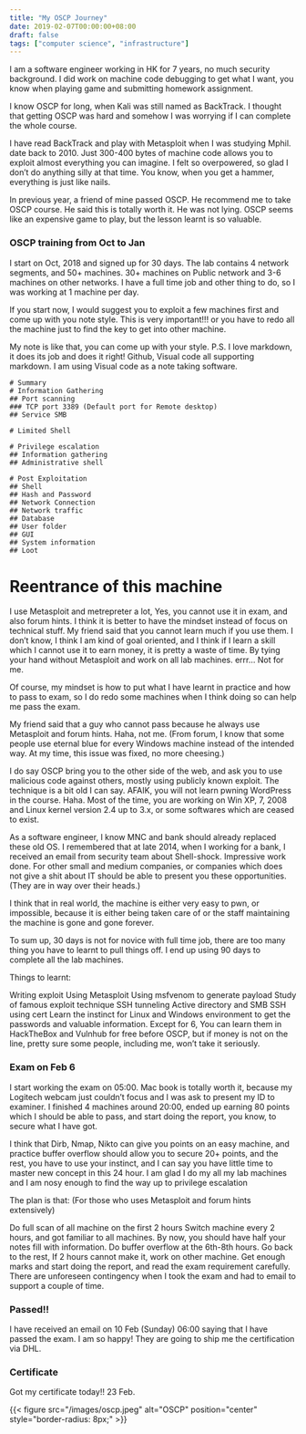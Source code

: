 ```yaml
---
title: "My OSCP Journey"
date: 2019-02-07T00:00:00+08:00
draft: false
tags: ["computer science", "infrastructure"]
---
```


I am a software engineer working in HK for 7 years, no much security background. I did work on machine code debugging to get what I want, you know when playing game and submitting homework assignment.

I know OSCP for long, when Kali was still named as BackTrack. I thought that getting OSCP was hard and somehow I was worrying if I can complete the whole course.

I have read BackTrack and play with Metasploit when I was studying Mphil. date back to 2010. Just 300-400 bytes of machine code allows you to exploit almost everything you can imagine. I felt so overpowered, so glad I don’t do anything silly at that time. You know, when you get a hammer, everything is just like nails.

In previous year, a friend of mine passed OSCP. He recommend me to take OSCP course. He said this is totally worth it. He was not lying. OSCP seems like an expensive game to play, but the lesson learnt is so valuable.

### OSCP training from Oct to Jan
I start on Oct, 2018 and signed up for 30 days. The lab contains 4 network segments, and 50+ machines. 30+ machines on Public network and 3-6 machines on other networks. I have a full time job and other thing to do, so I was working at 1 machine per day.

If you start now, I would suggest you to exploit a few machines first and come up with you note style. This is very important!!! or you have to redo all the machine just to find the key to get into other machine.


 
My note is like that, you can come up with your style.
P.S. I love markdown, it does its job and does it right! Github, Visual code all supporting markdown. I am using Visual code as a note taking software.

```
# Summary
# Information Gathering 
## Port scanning
### TCP port 3389 (Default port for Remote desktop) 
## Service SMB 

# Limited Shell

# Privilege escalation 
## Information gathering
## Administrative shell

# Post Exploitation 
## Shell 
## Hash and Password 
## Network Connection 
## Network traffic 
## Database 
## User folder 
## GUI  
## System information 
## Loot
```

# Reentrance of this machine
I use Metasploit and metrepreter a lot, Yes, you cannot use it in exam, and also forum hints. I think it is better to have the mindset instead of focus on technical stuff. My friend said that you cannot learn much if you use them. I don’t know, I think I am kind of goal oriented, and I think if I learn a skill which I cannot use it to earn money, it is pretty a waste of time. By tying your hand without Metasploit and work on all lab machines. errr… Not for me.

Of course, my mindset is how to put what I have learnt in practice and how to pass to exam, so I do redo some machines when I think doing so can help me pass the exam.


 
My friend said that a guy who cannot pass because he always use Metasploit and forum hints. Haha, not me. (From forum, I know that some people use eternal blue for every Windows machine instead of the intended way. At my time, this issue was fixed, no more cheesing.)

I do say OSCP bring you to the other side of the web, and ask you to use malicious code against others, mostly using publicly known exploit. The technique is a bit old I can say. AFAIK, you will not learn pwning WordPress in the course. Haha. Most of the time, you are working on Win XP, 7, 2008 and Linux kernel version 2.4 up to 3.x, or some softwares which are ceased to exist.

As a software engineer, I know MNC and bank should already replaced these old OS. I remembered that at late 2014, when I working for a bank, I received an email from security team about Shell-shock. Impressive work done. For other small and medium companies, or companies which does not give a shit about IT should be able to present you these opportunities. (They are in way over their heads.)

I think that in real world, the machine is either very easy to pwn, or impossible, because it is either being taken care of or the staff maintaining the machine is gone and gone forever.


 
To sum up, 30 days is not for novice with full time job, there are too many thing you have to learnt to pull things off. I end up using 90 days to complete all the lab machines.

Things to learnt:

Writing exploit
Using Metasploit
Using msfvenom to generate payload
Study of famous exploit technique
SSH tunneling
Active directory and SMB
SSH using cert
Learn the instinct for Linux and Windows environment to get the passwords and valuable information.
Except for 6, You can learn them in HackTheBox and Vulnhub for free before OSCP, but if money is not on the line, pretty sure some people, including me, won’t take it seriously.

### Exam on Feb 6
I start working the exam on 05:00. Mac book is totally worth it, because my Logitech webcam just couldn’t focus and I was ask to present my ID to examiner. I finished 4 machines around 20:00, ended up earning 80 points which I should be able to pass, and start doing the report, you know, to secure what I have got.

I think that Dirb, Nmap, Nikto can give you points on an easy machine, and practice buffer overflow should allow you to secure 20+ points, and the rest, you have to use your instinct, and I can say you have little time to master new concept in this 24 hour. I am glad I do my all my lab machines and I am nosy enough to find the way up to privilege escalation


 
The plan is that: (For those who uses Metasploit and forum hints extensively)

Do full scan of all machine on the first 2 hours
Switch machine every 2 hours, and got familiar to all machines. By now, you should have half your notes fill with information.
Do buffer overflow at the 6th-8th hours.
Go back to the rest, If 2 hours cannot make it, work on other machine.
Get enough marks and start doing the report, and read the exam requirement carefully.
There are unforeseen contingency when I took the exam and had to email to support a couple of time.

### Passed!!
I have received an email on 10 Feb (Sunday) 06:00 saying that I have passed the exam. I am so happy! They are going to ship me the certification via DHL.


### Certificate
Got my certificate today!! 23 Feb.

{{< figure src="/images/oscp.jpeg" alt="OSCP" position="center" style="border-radius: 8px;"  >}}